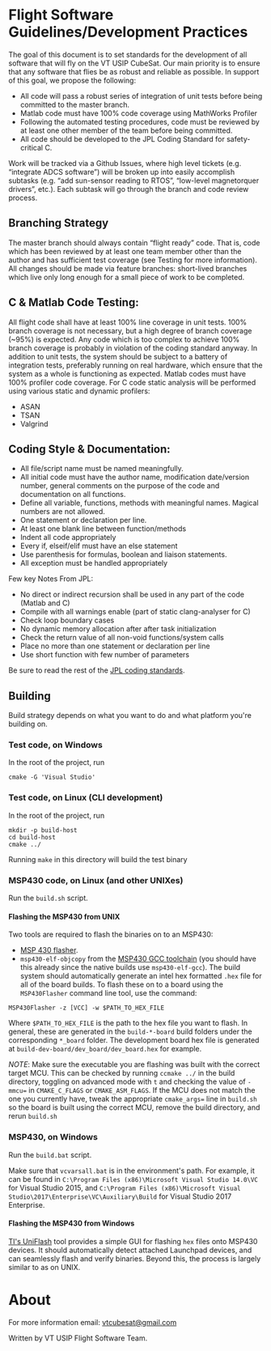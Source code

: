 # Flight Software Guidelines/Development Practices
  The goal of this document is to set standards for the development of all software that will fly on the VT USIP CubeSat.
Our main priority is to ensure that any software that flies be as robust and reliable as possible.
In support of this goal, we propose the following:
  - All code will pass a robust series of integration of unit tests before being committed to the master branch.
  - Matlab code must have 100% code coverage using MathWorks Profiler
  - Following the automated testing procedures, code must be reviewed by at least one other member of the team before being committed.
  - All code should be developed to the JPL Coding Standard for safety-critical C.

Work will be tracked via a Github Issues, where high level tickets (e.g. “integrate ADCS software”) will be broken up into easily accomplish subtasks (e.g. “add sun-sensor reading to RTOS”, “low-level magnetorquer drivers”, etc.).
Each subtask will go through the branch and code review process.

## Branching Strategy
The master branch should always contain “flight ready” code.
That is, code which has been reviewed by at least one team member other than the author and has sufficient test coverage (see Testing for more information).
All changes should be made via feature branches: short-lived branches which live only long enough for a small piece of work to be completed.

## C & Matlab Code Testing:
All flight code shall have at least 100% line coverage in unit tests.
100% branch coverage is not  necessary, but a high degree of branch coverage (~95%) is expected.
Any code which is too complex to achieve 100% branch coverage is probably in violation of the coding standard anyway.
In addition to unit tests, the system should be subject to a battery of integration tests, preferably running on real hardware, which ensure that the system as a whole is functioning as expected.
Matlab codes must have 100% profiler code coverage.
For C code static analysis will be performed using various static and dynamic profilers:
  - ASAN
  - TSAN
  - Valgrind

## Coding Style & Documentation:
  - All file/script name must be named meaningfully.
  - All initial code must have the author name, modification date/version number, general comments on the purpose of the code and documentation on all functions.
  - Define all variable, functions, methods with meaningful names. Magical numbers are not allowed.
  - One statement or declaration per line.
  - At least one blank line between function/methods
  - Indent all code appropriately
  - Every if, elseif/elif must have an else statement
  - Use parenthesis for formulas, boolean and liaison statements. 
  - All exception must be handled appropriately

Few key Notes From JPL: 
  - No direct or indirect recursion shall be used in any part of the code (Matlab and C)
  - Compile with all warnings enable (part of static clang-analyser for C)
  - Check loop boundary cases
  - No dynamic memory allocation after after task initialization
  - Check the return value of all non-void functions/system calls
  - Place no more than one statement or declaration per line
  - Use short function with few number of parameters

Be sure to read the rest of the [JPL coding standards](http://lars-lab.jpl.nasa.gov/JPL_Coding_Standard_C.pdf).

## Building
Build strategy depends on what you want to do and what platform you're building on.

### Test code, on Windows
In the root of the project, run
```
cmake -G 'Visual Studio'
```

### Test code, on Linux (CLI development)
In the root of the project, run
```
mkdir -p build-host
cd build-host
cmake ../
```
Running `make` in this directory will build the test binary

### MSP430 code, on Linux (and other UNIXes)
Run the `build.sh` script.

#### Flashing the MSP430 from UNIX
Two tools are required to flash the binaries on to an MSP430:
  - [MSP 430 flasher](http://www.ti.com/tool/msp430-flasher).
  - `msp430-elf-objcopy` from the [MSP430 GCC toolchain](http://www.ti.com/tool/MSP430-GCC-OPENSOURCE) (you should have this already since the native builds use `msp430-elf-gcc`).
The build system should automatically generate an intel hex formatted `.hex` file for all of the board builds.
To flash these on to a board using the `MSP430Flasher` command line tool, use the command:

```
MSP430Flasher -z [VCC] -w $PATH_TO_HEX_FILE
```

Where `$PATH_TO_HEX_FILE` is the path to the hex file you want to flash.
In general, these are generated in the `build-*-board` build folders under the corresponding `*_board` folder.
The development board hex file is generated at `build-dev-board/dev_board/dev_board.hex` for example.

*NOTE*: Make sure the executable you are flashing was built with the correct target MCU.
This can be checked by running `ccmake ../` in the build directory, toggling on advanced mode with `t` and checking the value of `-mmcu=` in `CMAKE_C_FLAGS` or `CMAKE_ASM_FLAGS`.
If the MCU does not match the one you currently have, tweak the appropriate `cmake_args=` line in `build.sh` so the board is built using the correct MCU, remove the build directory, and rerun `build.sh`


### MSP430, on Windows
Run the `build.bat` script.

Make sure that `vcvarsall.bat` is in the environment's path. For example, it can be found in `C:\Program Files (x86)\Microsoft Visual Studio 14.0\VC` for Visual Studio 2015, and `C:\Program Files (x86)\Microsoft Visual Studio\2017\Enterprise\VC\Auxiliary\Build` for Visual Studio 2017 Enterprise.

#### Flashing the MSP430 from Windows
[TI's UniFlash](http://processors.wiki.ti.com/index.php/Category:CCS_UniFlash) tool provides a simple GUI for flashing `hex` files onto MSP430 devices. It should automatically detect attached Launchpad devices, and can seamlessly flash and verify binaries. Beyond this, the process is largely similar to as on UNIX.

# About
For more information email: vtcubesat@gmail.com

Written by VT USIP Flight Software Team.
